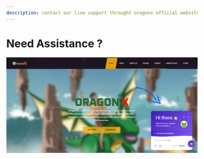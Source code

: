 ```yaml
---
description: contact our live support throught oragonx official website
---
```


# Need Assistance ?

![](<.gitbook/assets/image (2).png>)
